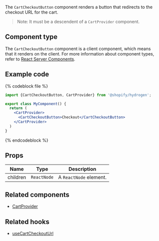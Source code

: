 <!-- This file is generated from source code in the Shopify/hydrogen repo. Edit the files in /packages/hydrogen/src/components/CartCheckoutButton and run 'yarn generate-docs' at the root of this repo. For more information, refer to https://github.com/Shopify/shopify-dev/blob/main/content/internal/operations/reference-docs/hydrogen.md. -->

The `CartCheckoutButton` component renders a button that redirects to the checkout URL for the cart.

> Note:
> It must be a descendent of a `CartProvider` component.

## Component type

The `CartCheckoutButton` component is a client component, which means that it renders on the client. For more information about component types, refer to [React Server Components](/custom-storefronts/hydrogen/framework/react-server-components).

## Example code

{% codeblock file %}

```jsx
import {CartCheckoutButton, CartProvider} from '@shopify/hydrogen';

export class MyComponent() {
  return (
    <CartProvider>
      <CartCheckoutButton>Checkout</CartCheckoutButton>
    </CartProvider>
  )
}
```

{% endcodeblock %}

## Props

| Name     | Type                   | Description            |
| -------- | ---------------------- | ---------------------- |
| children | <code>ReactNode</code> | A `ReactNode` element. |

## Related components

- [CartProvider](/api/hydrogen/components/cart/cartprovider)

## Related hooks

- [useCartCheckoutUrl](/api/hydrogen/hooks/cart/usecartcheckouturl)
